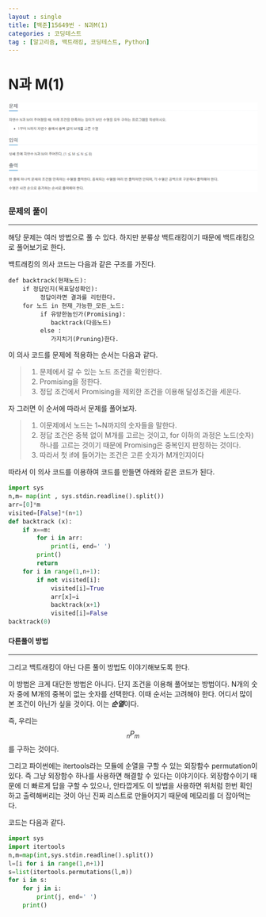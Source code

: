 ```yaml
---
layout : single
title: [백준]15649번 - N과M(1)
categories : 코딩테스트
tag : [알고리즘, 백트래킹, 코딩테스트, Python]
---
```


# N과 M(1)

![20210726-1.PNG](https://github.com/Cladonia-S/Cladonia-S.github.io/blob/master/images/20210726-1.PNG?raw=true)

### 문제의 풀이

---

해당 문제는 여러 방법으로 풀 수 있다. 하지만 분류상 백트래킹이기 때문에 백트래킹으로 풀어보기로 한다.

백트래킹의 의사 코드는 다음과 같은 구조를 가진다.

```pseudocode
def backtrack(현재노드):
	if 정답인지(목표달성확인):
		 정답이라면 결과를 리턴한다.
	for 노드 in 현재_가능한_모든_노드:
	     if 유망한놈인가(Promising):
            backtrack(다음노드)
         else :
            가지치기(Pruning)한다.
```

이 의사 코드를 문제에 적용하는 순서는 다음과 같다.

> 1. 문제에서 갈 수 있는 노드 조건을 확인한다.
> 2. Promising을 정한다.
> 3. 정답 조건에서 Promising을 제외한 조건을 이용해 달성조건을 세운다.

자 그러면 이 순서에 따라서 문제를 풀어보자.

> 1. 이문제에서 노드는 1~N까지의 숫자들을 말한다.
> 2. 정답 조건은 중복 없이 M개를 고르는 것이고, for 이하의 과정은 노드(숫자) 하나를 고르는 것이기 때문에 Promising은 중복인지 판정하는 것이다.
> 3. 따라서 첫  if에 들어가는 조건은 고른 숫자가 M개인지이다

따라서 이 의사 코드를 이용하여 코드를 만들면 아래와 같은 코드가 된다.

```python
import sys
n,m= map(int , sys.stdin.readline().split())
arr=[0]*m
visited=[False]*(n+1)
def backtrack (x):
    if x==m:
        for i in arr:
            print(i, end=' ')
        print()
        return
    for i in range(1,n+1):
        if not visited[i]:
            visited[i]=True
            arr[x]=i
            backtrack(x+1)
            visited[i]=False
backtrack(0)
```



#### 다른풀이 방법

---

그리고 백트래킹이 아닌 다른 풀이 방법도 이야기해보도록 한다.

이 방법은 크게 대단한 방법은 아니다. 단지 조건을 이용해 풀어보는 방법이다. N개의 숫자 중에 M개의 중복이 없는 숫자를 선택한다. 이때 순서는 고려해야 한다. 어디서 많이 본 조건이 아닌가 싶을 것이다. 이는 ***순열***이다.

즉, 우리는 
$$
_nP_m
$$
를 구하는 것이다.

그리고 파이썬에는 itertools라는 모듈에 순열을 구할 수 있는 외장함수 permutation이 있다. 즉 그냥 외장함수 하나를 사용하면 해결할 수 있다는 이야기이다. 외장함수이기 때문에  더 빠르게 답을 구할 수 있으나, 안타깝게도 이 방법을 사용하면 위처럼 한번 확인하고 출력해버리는 것이 아닌 진짜 리스트로 만들어지기 때문에 메모리를 더 잡아먹는다.

코드는 다음과 같다.

```python
import sys
import itertools
n,m=map(int,sys.stdin.readline().split())
l=[i for i in range(1,n+1)]
s=list(itertools.permutations(l,m))
for i in s:
    for j in i:
        print(j, end=' ')
    print()
```

